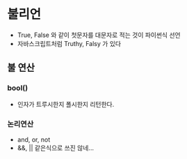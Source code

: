 # 불리언
- True, False 와 같이 첫문자를 대문자로 적는 것이 파이썬식 선언
- 자바스크립트처럼 Truthy, Falsy 가 있다
## 불 연산
### bool()
- 인자가 트루시한지 폴시한지 리턴한다.
### 논리연산
- and, or, not
- &&, || 같은식으로 쓰진 않네...